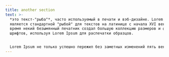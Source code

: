 ```yaml
---
title: another section
text: >-
  *это текст-"рыба"*, часто используемый в печати и вэб-дизайне. Lorem Ipsum
  является стандартной "рыбой" для текстов на латинице с начала XVI века. В то
  время некий безымянный печатник создал большую коллекцию размеров и форм
  шрифтов, используя Lorem Ipsum для распечатки образцов. 


  Lorem Ipsum не только успешно пережил без заметных изменений пять веков, но и перешагнул в электронный дизайн. Его популяризации в новое время послужили публикация листов Letraset с образцами Lorem Ipsum в 60-х годах и, в более недавнее время, программы электронной вёрстки типа Aldus PageMaker, в шаблонах которых используется Lorem Ipsum.
---
```

